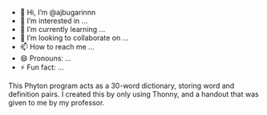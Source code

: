 - 👋 Hi, I’m @ajbugarinnn
- 👀 I’m interested in ...
- 🌱 I’m currently learning ...
- 💞️ I’m looking to collaborate on ...
- 📫 How to reach me ...
- 😄 Pronouns: ...
- ⚡ Fun fact: ...

This Phyton program acts as a 30-word dictionary, storing word and definition pairs. I created this by only using Thonny, and a handout that was given to me by my professor.